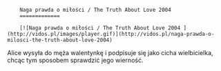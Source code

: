 
        Naga prawda o miłości / The Truth About Love 2004 
        =============
        
        [![Naga prawda o miłości / The Truth About Love 2004 ](http://vidos.pl/images/player.gif)](http://vidos.pl/naga-prawda-o-milosci-the-truth-about-love-2004)
        
        
 Alice wysyła do męża walentynkę i podpisuje się jako cicha wielbicielka, chcąc tym sposobem sprawdzić jego wierność.
    